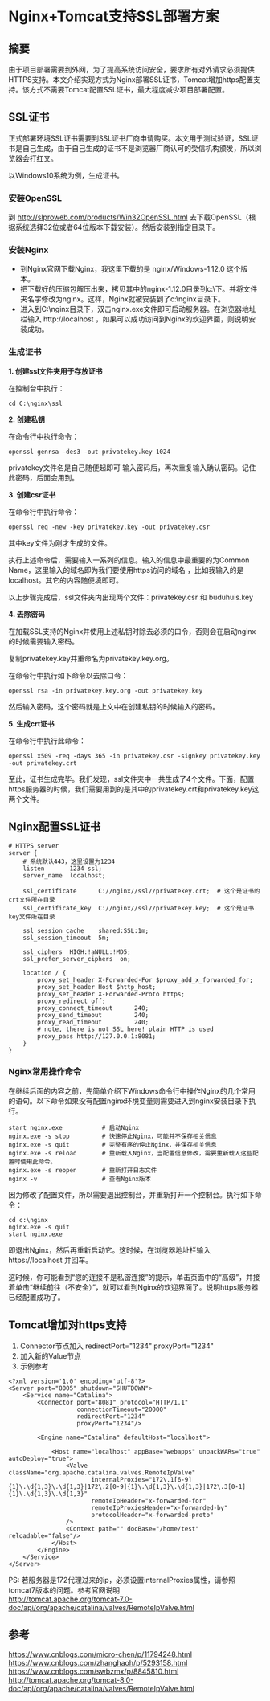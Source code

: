 # Nginx+Tomcat支持SSL部署方案

## 摘要
由于项目部署需要到外网，为了提高系统访问安全，要求所有对外请求必须提供HTTPS支持。本文介绍实现方式为Nginx部署SSL证书，Tomcat增加https配置支持。该方式不需要Tomcat配置SSL证书，最大程度减少项目部署配置。

## SSL证书

正式部署环境SSL证书需要到SSL证书厂商申请购买。本文用于测试验证，SSL证书是自己生成，由于自己生成的证书不是浏览器厂商认可的受信机构颁发，所以浏览器会打红叉。
 
以Windows10系统为例，生成证书。
 
### 安装OpenSSL
到 http://slproweb.com/products/Win32OpenSSL.html 去下载OpenSSL（根据系统选择32位或者64位版本下载安装）。然后安装到指定目录下。

### 安装Nginx
- 到Nginx官网下载Nginx，我这里下载的是 nginx/Windows-1.12.0 这个版本。
- 把下载好的压缩包解压出来，拷贝其中的nginx-1.12.0目录到c:\下。并将文件夹名字修改为nginx。这样，Nginx就被安装到了c:\nginx目录下。
- 进入到C:\nginx目录下，双击nginx.exe文件即可启动服务器。在浏览器地址栏输入 http://localhost ，如果可以成功访问到Nginx的欢迎界面，则说明安装成功。

### 生成证书
**1. 创建ssl文件夹用于存放证书**

在控制台中执行：
```
cd C:\nginx\ssl
```
**2. 创建私钥**

在命令行中执行命令：

```
openssl genrsa -des3 -out privatekey.key 1024
```
privatekey文件名是自己随便起即可
输入密码后，再次重复输入确认密码。记住此密码，后面会用到。

**3. 创建csr证书**

在命令行中执行命令：

```
openssl req -new -key privatekey.key -out privatekey.csr
```

其中key文件为刚才生成的文件。

执行上述命令后，需要输入一系列的信息。输入的信息中最重要的为Common Name，这里输入的域名即为我们要使用https访问的域名 ，比如我输入的是localhost。其它的内容随便填即可。

以上步骤完成后，ssl文件夹内出现两个文件：privatekey.csr 和 buduhuis.key

**4. 去除密码**

在加载SSL支持的Nginx并使用上述私钥时除去必须的口令，否则会在启动nginx的时候需要输入密码。

复制privatekey.key并重命名为privatekey.key.org。

在命令行中执行如下命令以去除口令：

```
openssl rsa -in privatekey.key.org -out privatekey.key
```

然后输入密码，这个密码就是上文中在创建私钥的时候输入的密码。

**5. 生成crt证书**

在命令行中执行此命令：

```
openssl x509 -req -days 365 -in privatekey.csr -signkey privatekey.key -out privatekey.crt
```

至此，证书生成完毕。我们发现，ssl文件夹中一共生成了4个文件。下面，配置https服务器的时候，我们需要用到的是其中的privatekey.crt和privatekey.key这两个文件。

## Nginx配置SSL证书

```
# HTTPS server
server {
    # 系统默认443，这里设置为1234
    listen       1234 ssl;
    server_name  localhost;

    ssl_certificate      C://nginx//ssl//privatekey.crt;  # 这个是证书的crt文件所在目录
    ssl_certificate_key  C://nginx//ssl//privatekey.key;  # 这个是证书key文件所在目录

    ssl_session_cache    shared:SSL:1m;
    ssl_session_timeout  5m;

    ssl_ciphers  HIGH:!aNULL:!MD5;
    ssl_prefer_server_ciphers  on;

    location / {
        proxy_set_header X-Forwarded-For $proxy_add_x_forwarded_for;
        proxy_set_header Host $http_host;
        proxy_set_header X-Forwarded-Proto https;
        proxy_redirect off;
        proxy_connect_timeout      240;
        proxy_send_timeout         240;
        proxy_read_timeout         240;
        # note, there is not SSL here! plain HTTP is used
        proxy_pass http://127.0.0.1:8081;
    }
}
```

### Nginx常用操作命令
在继续后面的内容之前，先简单介绍下Windows命令行中操作Nginx的几个常用的语句。以下命令如果没有配置nginx环境变量则需要进入到nginx安装目录下执行。
```
start nginx.exe           # 启动Nginx
nginx.exe -s stop         # 快速停止Nginx，可能并不保存相关信息
nginx.exe -s quit         # 完整有序的停止Nginx，并保存相关信息
nginx.exe -s reload       # 重新载入Nginx，当配置信息修改，需要重新载入这些配置时使用此命令。
nginx.exe -s reopen       # 重新打开日志文件
nginx -v                  # 查看Nginx版本
```

因为修改了配置文件，所以需要退出控制台，并重新打开一个控制台。执行如下命令：


```
cd c:\nginx
nginx.exe -s quit
start nginx.exe
```

即退出Nginx，然后再重新启动它。这时候，在浏览器地址栏输入 https://localhost 并回车。

这时候，你可能看到“您的连接不是私密连接”的提示，单击页面中的“高级”，并接着单击“继续前往（不安全）”，就可以看到Nginx的欢迎界面了。说明https服务器已经配置成功了。

## Tomcat增加对https支持

1. Connector节点加入 redirectPort="1234" proxyPort="1234"
2. 加入新的Value节点 
3. 示例参考
```
<?xml version='1.0' encoding='utf-8'?>
<Server port="8005" shutdown="SHUTDOWN">
    <Service name="Catalina">
        <Connector port="8081" protocol="HTTP/1.1"
                   connectionTimeout="20000"
                   redirectPort="1234"
                   proxyPort="1234"/>

        <Engine name="Catalina" defaultHost="localhost">

            <Host name="localhost" appBase="webapps" unpackWARs="true" autoDeploy="true">
                <Valve className="org.apache.catalina.valves.RemoteIpValve"
                       internalProxies="172\.1[6-9]{1}\.\d{1,3}\.\d{1,3}|172\.2[0-9]{1}\.\d{1,3}\.\d{1,3}|172\.3[0-1]{1}\.\d{1,3}\.\d{1,3}"
                       remoteIpHeader="x-forwarded-for"
                       remoteIpProxiesHeader="x-forwarded-by"
                       protocolHeader="x-forwarded-proto"
                />
                <Context path="" docBase="/home/test" reloadable="false"/>
            </Host>
        </Engine>
    </Service>
</Server>
```
PS: 若服务器是172代理过来的ip，必须设置internalProxies属性，请参照tomcat7版本的问题。参考官网说明  
http://tomcat.apache.org/tomcat-7.0-doc/api/org/apache/catalina/valves/RemoteIpValve.html

## 参考

https://www.cnblogs.com/micro-chen/p/11794248.html  
https://www.cnblogs.com/zhanghaoh/p/5293158.html  
https://www.cnblogs.com/swbzmx/p/8845810.html  
http://tomcat.apache.org/tomcat-8.0-doc/api/org/apache/catalina/valves/RemoteIpValve.html  
